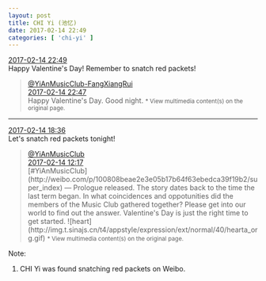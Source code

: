 ```yaml
---
layout: post
title: CHI Yi (池忆)
date: 2017-02-14 22:49
categories: [ 'chi-yi' ]
---
```


<div class="weibo-info">
  <a href="http://weibo.com/6117581836/EvxXsiu5t">2017-02-14 22:49</a>
</div>
Happy Valentine's Day! Remember to snatch red packets!

<!-- more -->

> <div class="weibo-post-name">
>   <a href="http://weibo.com/u/6117583008">@YiAnMusicClub-FangXiangRui</a>
> </div>
> <div class="weibo-info">
>   <a href="http://weibo.com/6117583008/EvxWFzG98">2017-02-14 22:47</a>
> </div>  
> Happy Valentine's Day. Good night.  
> <small>* View multimedia content(s) on the original page.</small>

---

<div class="weibo-info">
  <a href="http://weibo.com/6117581836/EvwiA5N1u">2017-02-14 18:36</a>
</div>
Let's snatch red packets tonight!

> <div class="weibo-post-name">
>   <a href="http://weibo.com/u/6094546964">@YiAnMusicClub</a>
> </div>
> <div class="weibo-info">
>   <a href="http://weibo.com/6094546964/EvtOT4vfV">2017-02-14 12:17</a>
> </div>  
> [#YiAnMusicClub](http://weibo.com/p/100808beae2e3e05b17b64f63ebedca39f19b2/super_index) — Prologue released. The story dates back to the time the last term began. In what coincidences and oppotunities did the members of the Music Club gathered together? Please get into our world to find out the answer. Valentine's Day is just the right time to get started. ![heart](http://img.t.sinajs.cn/t4/appstyle/expression/ext/normal/40/hearta_org.gif)  
> <small>* View multimedia content(s) on the original page.</small>

Note:
1. CHI Yi was found snatching red packets on Weibo.

